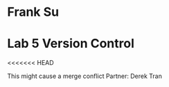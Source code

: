 # Frank Su
# Lab 5 Version Control
<<<<<<< HEAD

This might cause a merge conflict
Partner: Derek Tran

